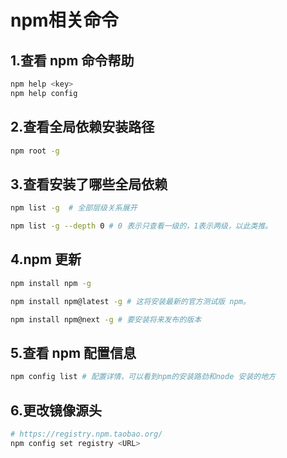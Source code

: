 <!--
 * @Description: npm&yarn文件夹
 * @Author: xiehuaqiang
 * @FilePath: /kaka-blog/src/docs/kaka/npm-yarn/npm相关命令.md
 * @Date: 2021-06-17 19:52:27
 * @LastEditTime: 2021-08-24 15:04:49
-->

# npm相关命令

## 1.查看 npm 命令帮助

```bash
npm help <key>
npm help config
```

## 2.查看全局依赖安装路径

```bash
npm root -g
```

## 3.查看安装了哪些全局依赖

```bash
npm list -g  # 全部层级关系展开

npm list -g --depth 0 # 0 表示只查看一级的，1表示两级，以此类推。
```

## 4.npm 更新

```bash
npm install npm -g

npm install npm@latest -g # 这将安装最新的官方测试版 npm。

npm install npm@next -g # 要安装将来发布的版本
```

## 5.查看 npm 配置信息

```bash
npm config list # 配置详情，可以看到npm的安装路劲和node 安装的地方
```

## 6.更改镜像源头

```bash
# https://registry.npm.taobao.org/
npm config set registry <URL>
```
